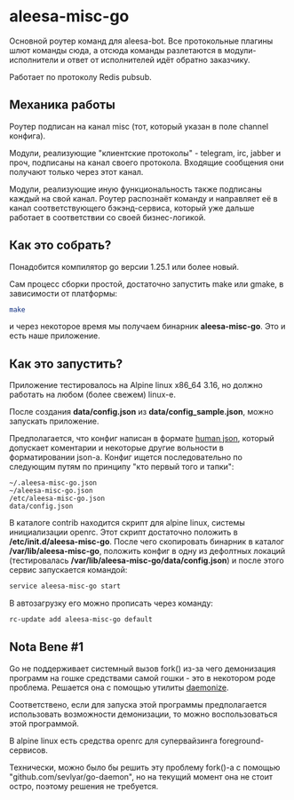# aleesa-misc-go

Основной роутер команд для aleesa-bot. Все протокольные плагины шлют команды сюда, а отсюда команды разлетаются в
модули-исполнители и ответ от исполнителей идёт обратно заказчику.

Работает по протоколу Redis pubsub.

## Механика работы

Роутер подписан на канал misc (тот, который указан в поле channel конфига).

Модули, реализующие "клиентские протоколы" - telegram, irc, jabber и проч, подписаны на канал своего протокола.
Входящие сообщения они получают только через этот канал.

Модули, реализующие иную функциональность также подписаны каждый на свой канал. Роутер распознаёт команду и направляет
её в канал соответствующего бэкэнд-сервиса, который уже дальше работает в соответствии со своей бизнес-логикой.

## Как это собрать?

Понадобится компилятор go версии 1.25.1 или более новый.

Сам процесс сборки простой, достаточно запустить make или gmake, в зависимости от платформы:

```bash
make
```

и через некоторое время мы получаем бинарник **aleesa-misc-go**. Это и есть наше приложение.

## Как это запустить?

Приложение тестировалось на Alpine linux x86_64 3.16, но должно работать на любом (более свежем) linux-е.

После создания **data/config.json** из **data/config_sample.json**, можно запускать приложение.

Предполагается, что конфиг написан в формате [human json](https://hjson.github.io), который допускает коментарии и
некоторые другие вольности в форматировании json-а. Конфиг ищется последовательно по следующим путям по принципу "кто
первый того и тапки":

```
~/.aleesa-misc-go.json
~/aleesa-misc-go.json
/etc/aleesa-misc-go.json
data/config.json
```

В каталоге contrib находится скрипт для alpine linux, системы инициализации openrc. Этот скрипт достаточно положить в
**/etc/init.d/aleesa-misc-go**. После чего скопировать бинарник в каталог **/var/lib/aleesa-misc-go**, положить конфиг в
одну из дефолтных локаций (тестировалась **/var/lib/aleesa-misc-go/data/config.json**) и после этого сервис запускается
командой:

```bash
service aleesa-misc-go start
```

В автозагрузку его можно прописать через команду:

```bash
rc-update add aleesa-misc-go default
```

## Nota Bene #1

Go не поддерживает системный вызов fork() из-за чего демонизация программ на гошке средствами самой гошки - это в
некотором роде проблема. Решается она с помощью утилиты [daemonize](https://github.com/bmc/daemonize).

Соответствено, если для запуска этой программы предполагается использовать возможности демонизации, то можно
воспользоваться этой программой.

В alpine linux есть средства openrc для супервайзинга foreground-сервисов.

Технически, можно было бы решить эту проблему fork()-а с помощью "github.com/sevlyar/go-daemon", но на текущий момент
она не стоит остро, поэтому решения не требуется.
